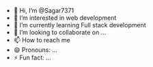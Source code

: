 - 👋 Hi, I’m @Sagar7371
- 👀 I’m interested in web development 
- 🌱 I’m currently learning Full stack development 
- 💞️ I’m looking to collaborate on ...
- 📫 How to reach me 
- 😄 Pronouns: ...
- ⚡ Fun fact: ...

<!---
Sagar7371/Sagar7371 is a ✨ special ✨ repository because its `README.md` (this file) appears on your GitHub profile.
You can click the Preview link to take a look at your changes.
--->
